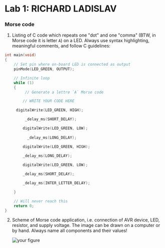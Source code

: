 # Lab 1: RICHARD LADISLAV

### Morse code

1. Listing of C code which repeats one "dot" and one "comma" (BTW, in Morse code it is letter `A`) on a LED. Always use syntax highlighting, meaningful comments, and follow C guidelines:

```c
int main(void)
{
    // Set pin where on-board LED is connected as output
    pinMode(LED_GREEN, OUTPUT);

    // Infinite loop
    while (1)
    {
         // Generate a lettre `A` Morse code

        // WRITE YOUR CODE HERE

	 digitalWrite(LED_GREEN, HIGH);

         _delay_ms(SHORT_DELAY);

        digitalWrite(LED_GREEN, LOW);
          
          _delay_ms(LONG_DELAY);

        digitalWrite(LED_GREEN, HIGH);

        _delay_ms(LONG_DELAY);
          
        digitalWrite(LED_GREEN, LOW);   

        _delay_ms(SHORT_DELAY);

        _delay_ms(INTER_LETTER_DELAY);

    }

    // Will never reach this
    return 0;
}
```

2. Scheme of Morse code application, i.e. connection of AVR device, LED, resistor, and supply voltage. The image can be drawn on a computer or by hand. Always name all components and their values!

   ![your figure]()
